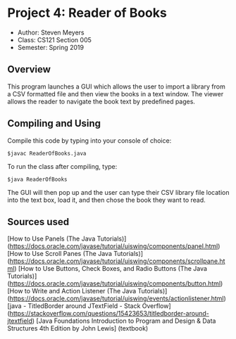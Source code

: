 # Project 4: Reader of Books

* Author: Steven Meyers
* Class: CS121 Section 005
* Semester: Spring 2019

## Overview

This program launches a GUI which allows the user to import a library from 
a CSV formatted file and then view the books in a text window. The viewer
allows the reader to navigate the book text by predefined pages.

## Compiling and Using
Compile this code by typing into your console of choice:
```
$javac ReaderOfBooks.java
```
To run the class after compiling, type:
```
$java ReaderOfBooks
```
The GUI will then pop up and the user can type their CSV library file
location into the text box, load it, and then chose the book they want
to read.

## Sources used
[How to Use Panels (The Java Tutorials)] (https://docs.oracle.com/javase/tutorial/uiswing/components/panel.html)
[How to Use Scroll Panes (The Java Tutorials)] (https://docs.oracle.com/javase/tutorial/uiswing/components/scrollpane.html)
[How to Use Buttons, Check Boxes, and Radio Buttons (The Java Tutorials)] (https://docs.oracle.com/javase/tutorial/uiswing/components/button.html)
[How to Write and Action Listener (The Java Tutorials)] (https://docs.oracle.com/javase/tutorial/uiswing/events/actionlistener.html)
[java - TitledBorder around JTextField - Stack Overflow] (https://stackoverflow.com/questions/15423653/titledborder-around-jtextfield)
[Java Foundations Introduction to Program and Design & Data
Structures 4th Edition by John Lewis] (textbook)

